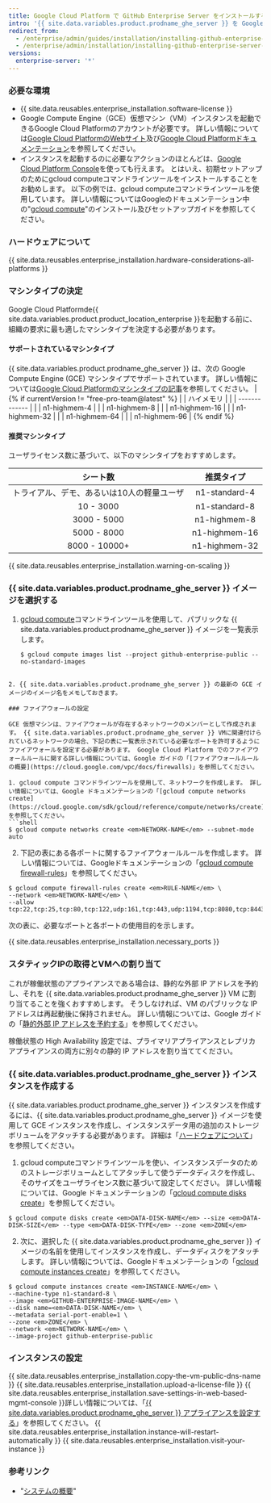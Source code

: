 ```yaml
---
title: Google Cloud Platform で GitHub Enterprise Server をインストールする
intro: '{{ site.data.variables.product.prodname_ghe_server }} を Google Cloud Platform にインストールするには、サポートされているマシンタイプにデプロイし、永続的な標準ディスクまたは永続的な SSD を使用する必要があります。'
redirect_from:
  - /enterprise/admin/guides/installation/installing-github-enterprise-on-google-cloud-platform/
  - /enterprise/admin/installation/installing-github-enterprise-server-on-google-cloud-platform
versions:
  enterprise-server: '*'
---
```


### 必要な環境

- {{ site.data.reusables.enterprise_installation.software-license }}
- Google Compute Engine（GCE）仮想マシン（VM）インスタンスを起動できるGoogle Cloud Platformのアカウントが必要です。 詳しい情報については[Google Cloud PlatformのWebサイト](https://cloud.google.com/)及び[Google Cloud Platformドキュメンテーション](https://cloud.google.com/docs/)を参照してください。
- インスタンスを起動するのに必要なアクションのほとんどは、[Google Cloud Platform Console](https://cloud.google.com/compute/docs/console)を使っても行えます。 とはいえ、初期セットアップのためにgcloud computeコマンドラインツールをインストールすることをお勧めします。 以下の例では、gcloud computeコマンドラインツールを使用しています。 詳しい情報についてはGoogleのドキュメンテーション中の"[gcloud compute](https://cloud.google.com/compute/docs/gcloud-compute/)"のインストール及びセットアップガイドを参照してください。

### ハードウェアについて

{{ site.data.reusables.enterprise_installation.hardware-considerations-all-platforms }}

### マシンタイプの決定

Google Cloud Platformde{{ site.data.variables.product.product_location_enterprise }}を起動する前に、組織の要求に最も適したマシンタイプを決定する必要があります。

#### サポートされているマシンタイプ

{{ site.data.variables.product.prodname_ghe_server }} は、次の Google Compute Engine (GCE) マシンタイプでサポートされています。 詳しい情報については[Google Cloud Platformのマシンタイプの記事](https://cloud.google.com/compute/docs/machine-types)を参照してください。 |
{% if currentVersion != "free-pro-team@latest" %}
|  | ハイメモリ         |
|  | ------------- |
|  | n1-highmem-4  |
|  | n1-highmem-8  |
|  | n1-highmem-16 |
|  | n1-highmem-32 |
|  | n1-highmem-64 |
|  | n1-highmem-96 |
{% endif %}

#### 推奨マシンタイプ

ユーザライセンス数に基づいて、以下のマシンタイプをおすすめします。

|          シート数          |     推奨タイプ     |
|:----------------------:|:-------------:|
| トライアル、デモ、あるいは10人の軽量ユーザ | n1-standard-4 |
|       10 - 3000        | n1-standard-8 |
|      3000 - 5000       | n1-highmem-8  |
|      5000 - 8000       | n1-highmem-16 |
|     8000 - 10000+      | n1-highmem-32 |

{{ site.data.reusables.enterprise_installation.warning-on-scaling }}

### {{ site.data.variables.product.prodname_ghe_server }} イメージを選択する

1. [gcloud compute](https://cloud.google.com/compute/docs/gcloud-compute/)コマンドラインツールを使用して、パブリックな {{ site.data.variables.product.prodname_ghe_server }} イメージを一覧表示します。
   ```shell
   $ gcloud compute images list --project github-enterprise-public --no-standard-images
  ```

2. {{ site.data.variables.product.prodname_ghe_server }} の最新の GCE イメージのイメージ名をメモしておきます。

### ファイアウォールの設定

GCE 仮想マシンは、ファイアウォールが存在するネットワークのメンバーとして作成されます。 {{ site.data.variables.product.prodname_ghe_server }} VMに関連付けられているネットワークの場合、下記の表に一覧表示されている必要なポートを許可するようにファイアウォールを設定する必要があります。 Google Cloud Platform でのファイアウォールルールに関する詳しい情報については、Google ガイドの「[ファイアウォールルールの概要](https://cloud.google.com/vpc/docs/firewalls)」を参照してください。

1. gcloud compute コマンドラインツールを使用して、ネットワークを作成します。 詳しい情報については、Google ドキュメンテーションの「[gcloud compute networks create](https://cloud.google.com/sdk/gcloud/reference/compute/networks/create)」を参照してください。
  ```shell
  $ gcloud compute networks create <em>NETWORK-NAME</em> --subnet-mode auto
  ```
2. 下記の表にある各ポートに関するファイアウォールルールを作成します。 詳しい情報については、Googleドキュメンテーションの「[gcloud compute firewall-rules](https://cloud.google.com/sdk/gcloud/reference/compute/firewall-rules/)」を参照してください。
  ```shell
  $ gcloud compute firewall-rules create <em>RULE-NAME</em> \
  --network <em>NETWORK-NAME</em> \
  --allow tcp:22,tcp:25,tcp:80,tcp:122,udp:161,tcp:443,udp:1194,tcp:8080,tcp:8443,tcp:9418,icmp
  ```
  次の表に、必要なポートと各ポートの使用目的を示します。

  {{ site.data.reusables.enterprise_installation.necessary_ports }}

### スタティックIPの取得とVMへの割り当て

これが稼働状態のアプライアンスである場合は、静的な外部 IP アドレスを予約し、それを {{ site.data.variables.product.prodname_ghe_server }} VM に割り当てることを強くおすすめします。 そうしなければ、VM のパブリックな IP アドレスは再起動後に保持されません。 詳しい情報については、Google ガイドの「[静的外部 IP アドレスを予約する](https://cloud.google.com/compute/docs/configure-instance-ip-addresses)」を参照してください。

稼働状態の High Availability 設定では、プライマリアプライアンスとレプリカアプライアンスの両方に別々の静的 IP アドレスを割り当ててください。

### {{ site.data.variables.product.prodname_ghe_server }} インスタンスを作成する

{{ site.data.variables.product.prodname_ghe_server }} インスタンスを作成するには、{{ site.data.variables.product.prodname_ghe_server }} イメージを使用して GCE インスタンスを作成し、インスタンスデータ用の追加のストレージボリュームをアタッチする必要があります。 詳細は「[ハードウェアについて](#hardware-considerations)」を参照してください。

1. gcloud computeコマンドラインツールを使い、インスタンスデータのためのストレージボリュームとしてアタッチして使うデータディスクを作成し、そのサイズをユーザライセンス数に基づいて設定してください。 詳しい情報については、Google ドキュメンテーションの「[gcloud compute disks create](https://cloud.google.com/sdk/gcloud/reference/compute/disks/create)」を参照してください。
  ```shell
  $ gcloud compute disks create <em>DATA-DISK-NAME</em> --size <em>DATA-DISK-SIZE</em> --type <em>DATA-DISK-TYPE</em> --zone <em>ZONE</em>
  ```

2. 次に、選択した {{ site.data.variables.product.prodname_ghe_server }} イメージの名前を使用してインスタンスを作成し、データディスクをアタッチします。 詳しい情報については、Googleドキュメンテーションの「[gcloud compute instances create](https://cloud.google.com/sdk/gcloud/reference/compute/instances/create)」を参照してください。
  ```shell
  $ gcloud compute instances create <em>INSTANCE-NAME</em> \
  --machine-type n1-standard-8 \
  --image <em>GITHUB-ENTERPRISE-IMAGE-NAME</em> \
  --disk name=<em>DATA-DISK-NAME</em> \
  --metadata serial-port-enable=1 \
  --zone <em>ZONE</em> \
  --network <em>NETWORK-NAME</em> \
  --image-project github-enterprise-public
  ```

### インスタンスの設定

{{ site.data.reusables.enterprise_installation.copy-the-vm-public-dns-name }}
{{ site.data.reusables.enterprise_installation.upload-a-license-file }}
{{ site.data.reusables.enterprise_installation.save-settings-in-web-based-mgmt-console }}詳しい情報については、「[{{ site.data.variables.product.prodname_ghe_server }} アプライアンスを設定する](/enterprise/admin/guides/installation/configuring-the-github-enterprise-server-appliance)」を参照してください。
{{ site.data.reusables.enterprise_installation.instance-will-restart-automatically }}
{{ site.data.reusables.enterprise_installation.visit-your-instance }}

### 参考リンク

- "[システムの概要](/enterprise/admin/guides/installation/system-overview)"
